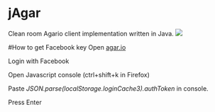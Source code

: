 # jAgar
Clean room Agario client implementation written in Java.
![](https://raw.githubusercontent.com/kcxx/Agario-Java/master/screenshot.png)

#How to get Facebook key
  Open [agar.io](http://agar.io/)
   
  Login with Facebook
   
  Open Javascript console (ctrl+shift+k in Firefox)
   
  Paste *JSON.parse(localStorage.loginCache3).authToken* in console.
   
  Press Enter
